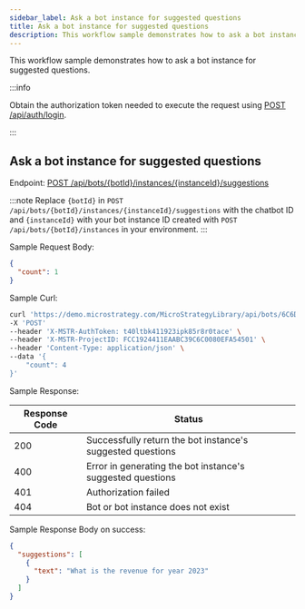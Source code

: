 ```yaml
---
sidebar_label: Ask a bot instance for suggested questions
title: Ask a bot instance for suggested questions
description: This workflow sample demonstrates how to ask a bot instance for suggested questions
---
```


<Available since="MicroStrategy ONE (March 2024)" />

This workflow sample demonstrates how to ask a bot instance for suggested questions.

:::info

Obtain the authorization token needed to execute the request using [POST /api/auth/login](https://demo.microstrategy.com/MicroStrategyLibrary/api-docs/index.html#/Authentication/postLogin).

:::

## Ask a bot instance for suggested questions

Endpoint: [POST /api/bots/\{botId}/instances/\{instanceId}/suggestions](https://demo.microstrategy.com/MicroStrategyLibrary/api-docs/index.html#/AI%20Chatbot/createSuggestions)

:::note
Replace `{botId}` in `POST /api/bots/{botId}/instances/{instanceId}/suggestions` with the chatbot ID and `{instanceId}` with your bot instance ID created with `POST /api/bots/{botId}/instances` in your environment.
:::

Sample Request Body:

```json
{
  "count": 1
}
```

Sample Curl:

```bash
curl 'https://demo.microstrategy.com/MicroStrategyLibrary/api/bots/6C6D314E4C881C01BFD79084DD5B2D42/instances/5B1EB48585F04384A97F3D831D7C7416/suggestions' \
-X 'POST'
--header 'X-MSTR-AuthToken: t40ltbk411923ipk85r8r0tace' \
--header 'X-MSTR-ProjectID: FCC1924411EAABC39C6C0080EFA54501' \
--header 'Content-Type: application/json' \
--data '{
    "count": 4
}'
```

Sample Response:

| Response Code | Status                                                     |
| ------------- | ---------------------------------------------------------- |
| 200           | Successfully return the bot instance's suggested questions |
| 400           | Error in generating the bot instance's suggested questions |
| 401           | Authorization failed                                       |
| 404           | Bot or bot instance does not exist                         |

Sample Response Body on success:

```json
{
  "suggestions": [
    {
      "text": "What is the revenue for year 2023"
    }
  ]
}
```
